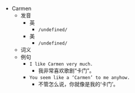 - Carmen
  - 发音
    - 英
      - `/undefined/`
    - 美
      - `/undefined/`
  - 词义
  - 例句
    - `I like Carmen very much.`
      - 我非常喜欢歌剧“卡门”。
    - `You seem like a ‘Carmen’ to me anyhow.`
      - 不管怎么说，你就像是我的‘卡门’。

